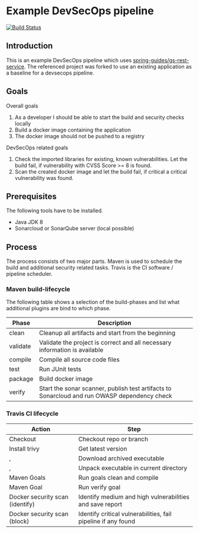 # Example DevSecOps pipeline

[![Build Status](https://travis-ci.org/zorck97/gs-rest-service.svg?branch=master)](https://travis-ci.org/zorck97/gs-rest-service)

## Introduction

This is an example DevSecOps pipeline which uses [spring-guides/gs-rest-service](https://github.com/spring-guides/gs-rest-service). The referenced project was forked to use an existing application as a baseline for a devsecops pipeline.

## Goals

Overall goals

1. As a developer I should be able to start the build and security checks locally
2. Build a docker image containing the application
3. The docker image should not be pushed to a registry

DevSecOps related goals

1. Check the imported libraries for existing, known vulnerabilities. Let the build fail, if vulnerability with CVSS Score >= 8 is found.
2. Scan the created docker image and let the build fail, if critical a critical vulnerability was found.

## Prerequisites

The following tools have to be installed.

- Java JDK 8
- Sonarcloud or SonarQube server (local possible)

## Process

The process consists of two major parts. Maven is used to schedule the build and additional security related tasks. Travis is the CI software / pipeline scheduler. 

### Maven build-lifecycle

The following table shows a selection of the build-phases and list what additional plugins are bind to which phase.

Phase | Description
----- | -------
clean | Cleanup all artifacts and start from the beginning
validate | Validate the project is correct and all necessary information is available
compile | Compile all source code files
test | Run JUnit tests
package | Build docker image
verify | Start the sonar scanner, publish test artifacts to Sonarcloud and run OWASP dependency check

### Travis CI lifecycle

Action | Step
------ | ---- 
Checkout | Checkout repo or branch
Install trivy | Get latest version
, | Download archived executable
, | Unpack executable in current directory
Maven Goals | Run goals clean and compile
Maven Goal | Run verify goal
Docker security scan (identify) | Identify medium and high vulnerabilities and save report
Docker security scan (block) | Identify critical vulnerabilities, fail pipeline if any found 